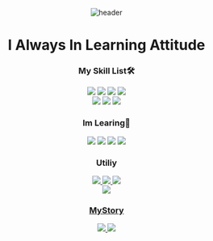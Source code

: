 <div align=center>
 
 ![header](https://capsule-render.vercel.app/api?type=Waving&&color=gradient&height=320&section=header&text=WelcomeToMyGit!!&fontSize=80&desc=Beginner%20Web%20Developer💻)


 # I Always In Learning Attitude

 ### My Skill List🛠 
 <img src="https://img.shields.io/badge/JavaScript-F7DF1E?style=flat-square&logo=JavaScript&logoColor=black"/>
 <img src="https://img.shields.io/badge/C-A8B9CC?style=flat-square&logo=C&logoColor=black"/>
 <img src="https://img.shields.io/badge/HTML-E34F26?style=flat-square&logo=HTML5&logoColor=white"/>
 <img src="https://img.shields.io/badge/CSS-3776AB?style=flat-square&logo=CSS3&logoColor=white"/><br/>
 <img src="https://img.shields.io/badge/Spring-6DB33F?style=flat-square&logo=Spring&logoColor=white"/>
 <img src="https://img.shields.io/badge/MySQL-4479A1?style=flat-square&logo=MySQL&logoColor=white"/>
 <img src="https://img.shields.io/badge/Oracle-F80000?style=flat-square&logo=Oracle&logoColor=white"/>

 ### Im Learing📖
 <img src="https://img.shields.io/badge/Linux-FCC624?style=flat-square&logo=Linux&logoColor=black"/>
 <img src="https://img.shields.io/badge/Python-3776AB?style=flat-square&logo=Python&logoColor=white"/>
 <img src="https://img.shields.io/badge/Socket.io-010101?style=flat-square&logo=Socket.io&logoColor=white"/>
 <img src="https://img.shields.io/badge/React-61DAFB?style=flat-square&logo=React&logoColor=black"/>
 
 ### Utiliy
 <a href="https://developer.mozilla.org/ko/"><img src="https://img.shields.io/badge/MDN-000000?style=flat-square&logo=MDNWebDocs&logoColor=white"/>
 <a href="https://github.com/ChoiEuiCheon"><img src="https://img.shields.io/badge/GitHub-F05032?style=flat-square&logo=Git&logoColor=white"/>
 <a href="https://replit.com/@ChoiEuiCheon"><img src="https://img.shields.io/badge/Replit-F26207?style=flat-square&logo=Replit&logoColor=white"/><br/>
 <a href="https://codesandbox.io/?from-app=1"><img src="https://img.shields.io/badge/CodeSandBox-151515?style=flat-square&logo=CodeSandBox&logoColor=white"/>
 
 ### MyStory
<a href="https://choieuicheon.tistory.com/m"><img src="https://img.shields.io/badge/Tistory-000000?style=flat-square&logo=Tistory&logoColor=white"/>
<a href="https://www.notion.so/choieuicheon/4cc4aefdbcda4bda87cfccb366610633"><img src="https://img.shields.io/badge/Notion-000000?style=flat-square&logo=Notion&logoColor=white"/>

</div>
